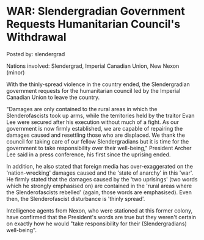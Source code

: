 # WAR: Slendergradian Government Requests Humanitarian Council's Withdrawal

Posted by: slendergrad

Nations involved: Slendergrad, Imperial Canadian Union, New Nexon (minor)

With the thinly-spread violence in the country ended, the Slendergradian government requests for the humanitarian council led by the Imperial Canadian Union to leave the country. 

"Damages are only contained to the rural areas in which the Slenderofascists took up arms, while the territories held by the traitor Evan Lee were secured after his execution without much of a fight. As our government is now firmly established, we are capable of repairing the damages caused and resettling those who are displaced. We thank the council for taking care of our fellow Slendergradians but it is time for the government to take responsibility over their well-being," President Archer Lee said in a press conference, his first since the uprising ended. 

In addition, he also stated that foreign media has over-exaggerated on the 'nation-wrecking' damages caused and the 'state of anarchy' in this 'war'. He firmly stated that the damages caused by the 'two uprisings' (two words which he strongly emphasised on) are contained in the 'rural areas where the Slenderofascists rebelled' (again, those words are emphasised). Even then, the Slenderofascist disturbance is 'thinly spread'. 

Intelligence agents from Nexon, who were stationed at this former colony, have confirmed that the President's words are true but they weren't certain on exactly how he would "take responsibility for their (Slendergradians) well-being". 